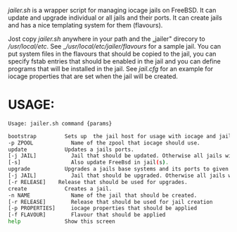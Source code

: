 _jailer.sh_ is a wrapper script for managing iocage jails on FreeBSD. It can update and upgrade individual or all jails and their ports. It can create jails and has a nice templating system for them (flavours).

Jost copy _jailer.sh_ anywhere in your path and the „jailer" direcory to _/usr/local/etc_. See __/usr/local/etc/jailer/flavours_ for a sample jail. You can put system files in the flavours that should be copied to the jail, you can specify fstab entries that should be enabled in the jail and you can define programs that will be installed in the jail. See _jail.cfg_ for an example for iocage properties that are set when the jail will be created.

# USAGE:

  ```sh
Usage: jailer.sh command {params}

bootstrap         Sets up  the jail host for usage with iocage and jailer.sh.
  -p ZPOOL            Name of the zpool that iocage should use.
update            Updates a jails ports.
  [-j JAIL]           Jail that should be updated. Otherwise all jails will be processed.
  [-s]                Also update FreeBsd in jail(s).
upgrade           Upgrades a jails base systems and its ports to given FreeBSD release.
  [-j JAIL]           Jail that should be upgraded. Otherwise all jails will be processed.
  [-r RELEASE]    Release that should be used for upgrades.
create            Creates a jail.
  -n NAME             Name of the jail that should be created.
  [-r RELEASE]        Release that should be used for jail creation
  [-p PROPERTIES]     iocage properties that should be applied
  [-f FLAVOUR]        Flavour that should be applied
help              Show this screen
  ```
